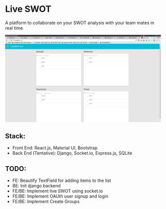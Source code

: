 # Live SWOT
A platform to collaborate on your SWOT analysis with your team mates in real time.

![picture alt](https://raw.githubusercontent.com/imranariffin/liveswot/master/preview/main-page.png "")

## Stack:

* Front End: React.js, Material UI, Bootstrap
* Back End (Tentative): Django, Socket.io, Express.js, SQLite

## TODO:

* FE: Beautify TextField for adding items to the list
* BE: Init django backend
* FE/BE: Implement live SWOT using socket.io
* FE/BE: Implement OAUth user signup and login
* FE/BE: Implement Create Groups
